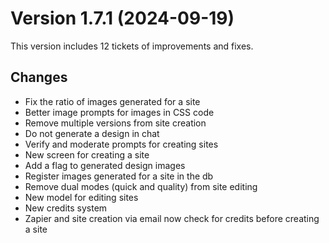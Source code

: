 # Version 1.7.1 (2024-09-19)

This version includes 12 tickets of improvements and fixes.

## Changes

- Fix the ratio of images generated for a site
- Better image prompts for images in CSS code
- Remove multiple versions from site creation
- Do not generate a design in chat
- Verify and moderate prompts for creating sites
- New screen for creating a site
- Add a flag to generated design images
- Register images generated for a site in the db
- Remove dual modes (quick and quality) from site editing
- New model for editing sites
- New credits system
- Zapier and site creation via email now check for credits before creating a site
